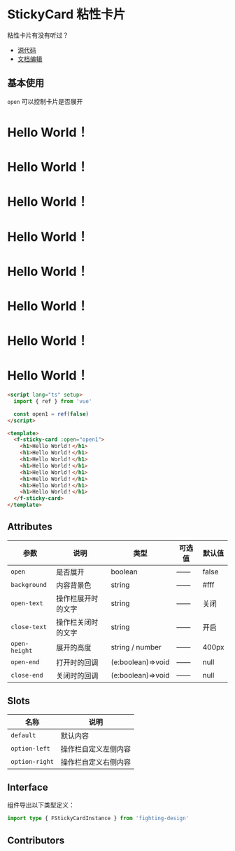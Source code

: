 # StickyCard 粘性卡片

粘性卡片有没有听过？

- [源代码](https://github.com/FightingDesign/fighting-design/tree/master/packages/fighting-design/sticky-card)
- [文档编辑](https://github.com/FightingDesign/fighting-design/blob/master/docs/docs/components/sticky-card.md)

## 基本使用

`open` 可以控制卡片是否展开

<f-sticky-card :open="open1">
  <h1>Hello World！</h1>
  <h1>Hello World！</h1>
  <h1>Hello World！</h1>
  <h1>Hello World！</h1>
  <h1>Hello World！</h1>
  <h1>Hello World！</h1>
  <h1>Hello World！</h1>
  <h1>Hello World！</h1>
</f-sticky-card>

<f-sticky-card :open="false" close-text="展开代码" open-text="折叠代码">

```html
<script lang="ts" setup>
  import { ref } from 'vue'

  const open1 = ref(false)
</script>

<template>
  <f-sticky-card :open="open1">
    <h1>Hello World！</h1>
    <h1>Hello World！</h1>
    <h1>Hello World！</h1>
    <h1>Hello World！</h1>
    <h1>Hello World！</h1>
    <h1>Hello World！</h1>
    <h1>Hello World！</h1>
    <h1>Hello World！</h1>
  </f-sticky-card>
</template>
```

</f-sticky-card>

## Attributes

| 参数          | 说明               | 类型              | 可选值 | 默认值 |
| ------------- | ------------------ | ----------------- | ------ | ------ |
| `open`        | 是否展开           | boolean           | ——     | false  |
| `background`  | 内容背景色         | string            | ——     | #fff   |
| `open-text`   | 操作栏展开时的文字 | string            | ——     | 关闭   |
| `close-text`  | 操作栏关闭时的文字 | string            | ——     | 开启   |
| `open-height` | 展开的高度         | string / number   | ——     | 400px  |
| `open-end`    | 打开时的回调       | (e:boolean)=>void | ——     | null   |
| `close-end`   | 关闭时的回调       | (e:boolean)=>void | ——     | null   |

## Slots

| 名称           | 说明                 |
| -------------- | -------------------- |
| `default`      | 默认内容             |
| `option-left`  | 操作栏自定义左侧内容 |
| `option-right` | 操作栏自定义右侧内容 |

## Interface

组件导出以下类型定义：

```ts
import type { FStickyCardInstance } from 'fighting-design'
```

## Contributors

<a href="https://github.com/Tyh2001" target="_blank">
  <f-avatar round src="https://avatars.githubusercontent.com/u/73180970?v=4" />
</a>

<script setup>
  import { ref } from 'vue'

  const open1 = ref(false)
</script>

<style scoped>
.f-sticky-card {
  margin-top: 20px;
}
</style>
